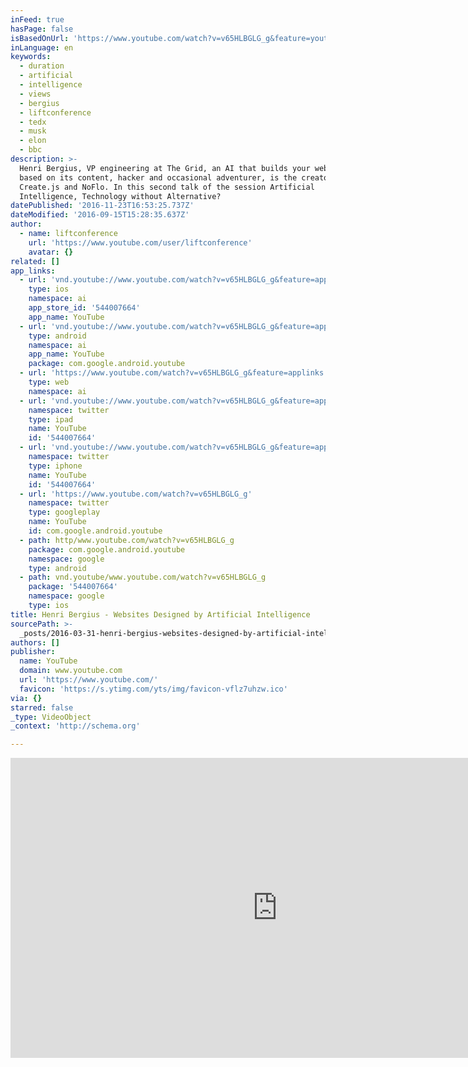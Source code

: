 ```yaml
---
inFeed: true
hasPage: false
isBasedOnUrl: 'https://www.youtube.com/watch?v=v65HLBGLG_g&feature=youtu.be'
inLanguage: en
keywords:
  - duration
  - artificial
  - intelligence
  - views
  - bergius
  - liftconference
  - tedx
  - musk
  - elon
  - bbc
description: >-
  Henri Bergius, VP engineering at The Grid, an AI that builds your website
  based on its content, hacker and occasional adventurer, is the creator of
  Create.js and NoFlo. In this second talk of the session Artificial
  Intelligence, Technology without Alternative?
datePublished: '2016-11-23T16:53:25.737Z'
dateModified: '2016-09-15T15:28:35.637Z'
author:
  - name: liftconference
    url: 'https://www.youtube.com/user/liftconference'
    avatar: {}
related: []
app_links:
  - url: 'vnd.youtube://www.youtube.com/watch?v=v65HLBGLG_g&feature=applinks'
    type: ios
    namespace: ai
    app_store_id: '544007664'
    app_name: YouTube
  - url: 'vnd.youtube://www.youtube.com/watch?v=v65HLBGLG_g&feature=applinks'
    type: android
    namespace: ai
    app_name: YouTube
    package: com.google.android.youtube
  - url: 'https://www.youtube.com/watch?v=v65HLBGLG_g&feature=applinks'
    type: web
    namespace: ai
  - url: 'vnd.youtube://www.youtube.com/watch?v=v65HLBGLG_g&feature=applinks'
    namespace: twitter
    type: ipad
    name: YouTube
    id: '544007664'
  - url: 'vnd.youtube://www.youtube.com/watch?v=v65HLBGLG_g&feature=applinks'
    namespace: twitter
    type: iphone
    name: YouTube
    id: '544007664'
  - url: 'https://www.youtube.com/watch?v=v65HLBGLG_g'
    namespace: twitter
    type: googleplay
    name: YouTube
    id: com.google.android.youtube
  - path: http/www.youtube.com/watch?v=v65HLBGLG_g
    package: com.google.android.youtube
    namespace: google
    type: android
  - path: vnd.youtube/www.youtube.com/watch?v=v65HLBGLG_g
    package: '544007664'
    namespace: google
    type: ios
title: Henri Bergius - Websites Designed by Artificial Intelligence
sourcePath: >-
  _posts/2016-03-31-henri-bergius-websites-designed-by-artificial-intelligence.md
authors: []
publisher:
  name: YouTube
  domain: www.youtube.com
  url: 'https://www.youtube.com/'
  favicon: 'https://s.ytimg.com/yts/img/favicon-vflz7uhzw.ico'
via: {}
starred: false
_type: VideoObject
_context: 'http://schema.org'

---
```

<iframe src="https://cdn.embedly.com/widgets/media.html?src=https%3A%2F%2Fwww.youtube.com%2Fembed%2Fv65HLBGLG_g%3Ffeature%3Doembed&amp;url=https%3A%2F%2Fwww.youtube.com%2Fwatch%3Fv%3Dv65HLBGLG_g%26feature%3Dyoutu.be&amp;image=https%3A%2F%2Fi.ytimg.com%2Fvi%2Fv65HLBGLG_g%2Fhqdefault.jpg&amp;key=b7d04c9b404c499eba89ee7072e1c4f7&amp;type=text%2Fhtml&amp;schema=youtube" width="854" height="480" scrolling="no" frameborder="0" allowfullscreen="allowfullscreen" style=""></iframe>